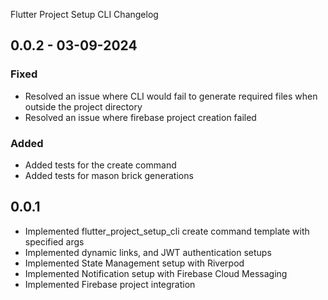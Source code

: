 Flutter Project Setup CLI Changelog

## 0.0.2 - 03-09-2024

### Fixed
- Resolved an issue where CLI would fail to generate required files when outside the project directory
- Resolved an issue where firebase project creation failed

### Added
- Added tests for the create command
- Added tests for mason brick generations

## 0.0.1

- Implemented flutter_project_setup_cli create command template with specified args
- Implemented dynamic links, and JWT authentication setups
- Implemented State Management setup with Riverpod
- Implemented Notification setup with Firebase Cloud Messaging
- Implemented Firebase project integration